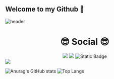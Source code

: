 ## Welcome to my Github 👋

![header](https://capsule-render.vercel.app/api?type=waving&height=250&color=gradient&text=Jihwan%20Jeon&textBg=false&fontColor=000000&fontAlign=73&fontAlignY=34&animation=fadeIn&desc=expr01&descAlign=92&descAlignY=49&descSize=22)

<!--소셜-->
<div align=center><h1>😎 Social 😎</h1></div>
<div align=center>
  <a href="https://hits.seeyoufarm.com"><img src="https://hits.seeyoufarm.com/api/count/incr/badge.svg?url=https%3A%2F%2Fgithub.com%2Fexpr01&count_bg=%23000000&title_bg=%23000000&icon=github.svg&icon_color=%23E7E7E7&title=hits&edge_flat=false"/></a>
  <img src="https://img.shields.io/badge/Dev.Std-%23FF5B4B?logo=tistory">
  <img alt="Static Badge" src="https://img.shields.io/badge/jh__907-%23E4405F?logo=Instagram&logoColor=%23FFFFFF">
</div>

<img src="http://mazandi.herokuapp.com/api?handle=expr01&theme=warm"/>

![Anurag's GitHub stats](https://github-readme-stats.vercel.app/api?username=expr01&show_icons=true&theme=transparent)
![Top Langs](https://github-readme-stats.vercel.app/api/top-langs/?username=expr01&layout=compact)

